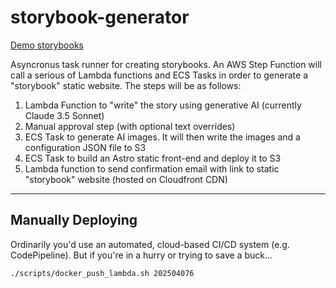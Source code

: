 # storybook-generator

[Demo storybooks](https://static.ikenley.com/home/)

Asyncronus task runner for creating storybooks. An AWS Step Function will call a serious of Lambda functions and ECS Tasks in order to generate a "storybook" static website. The steps will be as follows:

1. Lambda Function to "write" the story using generative AI (currently Claude 3.5 Sonnet)
2. Manual approval step (with optional text overrides)
3. ECS Task to generate AI images. It will then write the images and a configuration JSON file to S3
4. ECS Task to build an Astro static front-end and deploy it to S3
5. Lambda function to send confirmation email with link to static "storybook" website (hosted on Cloudfront CDN)

---

## Manually Deploying

Ordinarily you'd use an automated, cloud-based CI/CD system (e.g. CodePipeline). But if you're in a hurry or trying to save a buck...

```
./scripts/docker_push_lambda.sh 202504076
```
